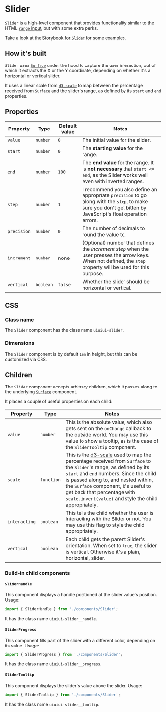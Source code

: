 # Slider

`Slider` is a high-level component that provides functionality similar to the HTML [`range` input](https://developer.mozilla.org/en-US/docs/Web/HTML/Element/input/range), but with some extra perks.

Take a look at the [Storybook for `Slider`](https://danburzo.github.io/uiuiui/storybook-static/?selectedKind=Slider) for some examples.

## How it's built

`Slider` uses [`Surface`](../Surface/README.md) under the hood to capture the user interaction, out of which it extracts the X or the Y coordinate, depending on whether it's a horizontal or vertical slider.

It uses a linear scale from [`d3-scale`](https://github.com/d3/d3-scale) to map between the percentage received from `Surface` and the slider's range, as defined by its `start` and `end` properties.

## Properties

Property | Type | Default value | Notes
-------- | ---- | ------------- | -----
`value` | `number` | `0` | The initial value for the slider.
`start` | `number` | `0` | The __starting value__ for the range.
`end` | `number` | `100` | The __end value__ for the range. It is __not necessary__ that `start <= end`, as the Slider works well even with inverted ranges.
`step` | `number` | `1` | I recommend you also define an appropriate `precision` to go along with the `step`, to make sure you don't get bitten by JavaScript's float operation errors.
`precision` | `number` | `0` | The number of decimals to round the value to.
`increment` | `number` | none | (Optional) number that defines the _increment step_ when the user presses the arrow keys. When not defined, the `step` property will be used for this purpose.
`vertical` | `boolean` | `false` | Whether the slider should be horizontal or vertical.

## CSS

### Class name

The `Slider` component has the class name `uiuiui-slider`. 

### Dimensions

The `Slider` component is by default `1em` in height, but this can be customized via CSS.

## Children

The `Slider` component accepts arbitrary children, which it passes along to the underlying [`Surface`](../Surface/README.md) component.

It places a couple of useful properties on each child:

Property | Type | Notes
-------- | ---- | -----
`value` | `number` | This is the absolute value, which also gets sent on the `onChange` callback to the outside world. You may use this value to show a tooltip, as is the case of the `SliderTooltip` component.
`scale` | `function` | This is the [d3-scale](https://github.com/d3/d3-scale) used to map the percentage received from `Surface` to the `Slider`'s range, as defined by its `start` and `end` numbers. Since the child is passed along to, and nested within, the `Surface` component, it's useful to get back that percentage with `scale.invert(value)` and style the child appropriately.
`interacting` | `boolean` | This tells the child whether the user is interacting with the Slider or not. You may use this flag to style the child appropriately.
`vertical` | `boolean` | Each child gets the parent Slider's orientation. When set to `true`, the slider is vertical. Otherwise it's a plain, horizontal, slider.

### Build-in child components

#### `SliderHandle`

This component displays a handle positioned at the slider value's position. Usage:


```js
import { SliderHandle } from './components/Slider';
```

It has the class name `uiuiui-slider__handle`.

#### `SliderProgress`

This component fills part of the slider with a different color, depending on its value. Usage:


```js
import { SliderProgress } from './components/Slider';
```

It has the class name `uiuiui-slider__progress`.

#### `SliderTooltip`

This component displays the slider's value above the slider. Usage:


```js
import { SliderTooltip } from './components/Slider';
```

It has the class name `uiuiui-slider__tooltip`.